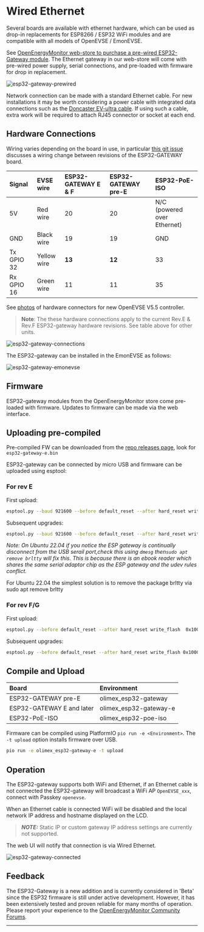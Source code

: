 # Wired Ethernet

Several boards are available with ethernet hardware, which can be used as drop-in replacements for ESP8266 / ESP32 WiFi modules and are compatible with all models of OpenEVSE / EmonEVSE.


See [OpenEnergyMonitor web-store to purchase a pre-wired ESP32-Gateway module](https://shop.openenergymonitor.com/openevse-etherent-gateway-esp32/). The Ethernet gateway in our web-store will come with pre-wired power supply, serial connections, and pre-loaded with firmware for drop in replacement.

![esp32-gateway-prewired](esp32-gateway-prewired.jpg)

Network connection can be made with a standard Ethernet cable. For new installations it may be worth considering a power cable with integrated data connections such as the [Doncaster EV-ultra cable](http://www.doncastercables.com/cables/17/77/EV-Ultra/Power-and-data-connectivity-combined-in-one-cable/). If using such a cable, extra work will be required to attach RJ45 connector or socket at each end.

## Hardware Connections

Wiring varies depending on the board in use, in particular [this git issue](https://github.com/OpenEVSE/ESP32_WiFi_V3.x/issues/12) discusses a wiring change between revisions of the ESP32-GATEWAY board.


| Signal     | EVSE wire   | ESP32-GATEWAY E & F | ESP32-GATEWAY pre-E | ESP32-PoE-ISO
| :--------- | :---------- | :------------------ | :------------------ | :------------
| 5V         | Red wire    | 20                  | 20                  | N/C (powered over Ethernet)
| GND        | Black wire  | 19                  | 19                  | GND
| Tx GPIO 32 | Yellow wire | **13**              | **12**              | 33
| Rx GPIO 16 | Green wire  | 11                  | 11                  | 35

See [photos](https://photos.google.com/share/AF1QipNvANgeR_NRmLrq0lhKnA0BR7ieD8DGRoaJFoilMIwQ8c7QpxR4X7hSfGj3XiTTUw) of hardware connectors for new OpenEVSE V5.5 controller.

> **Note**: The these hardware connections apply to the current Rev.E & Rev.F ESP32-gateway hardware revisions. See table above for other units.

![esp32-gateway-connections](esp32-gateway-connections.jpg)

The ESP32-gateway can be installed in the EmonEVSE as follows:

![esp32-gateway-emonevse](esp32-gateway-emonevse.jpg)

## Firmware

ESP32-gateway modules from the OpenEnergyMonitor store come pre-loaded with firmware. Updates to firmware can be made via the web interface.

## Uploading pre-compiled

Pre-compiled FW can be downloaded from the [repo releases page](https://github.com/OpenEVSE/ESP32_WiFi_V3.x/releases/), look for `esp32-gateway-e.bin`

ESP32-gateway can be connected by micro USB and firmware can be uploaded using esptool:

### For rev E

First upload:

```bash
esptool.py --baud 921600 --before default_reset --after hard_reset write_flash -z --flash_mode dio --flash_freq 40m --flash_size detect 0x1000 bootloader.bin 0x8000  partitions.bin 0x10000  olimex_esp32-gateway-e.bin
```

Subsequent upgrades:

```bash
esptool.py --baud 921600 --before default_reset --after hard_reset write_flash -z --flash_mode dio --flash_freq 40m --flash_size detect 0x1000 olimex_esp32-gateway-e.bin
```

*Note: On Ubuntu 22.04 if you notice the ESP gateway is continually disconnect from the USB serail port,check this using `dmesg` then`sudo apt remove brltty` will fix this. This is because there is an ebook reader which shares the same serial adaptor chip as the ESP gateway and the udev rules conflict.*


For Ubuntu 22.04 the simplest solution is to remove the package brltty via sudo apt remove brltty

### For rev F/G

First upload:

```bash
esptool.py --before default_reset --after hard_reset write_flash  0x1000 bootloader.bin 0x8000 partitions.bin 0x10000 olimex_esp32-gateway-f.bin
```

Subsequent upgrades:

```bash
esptool.py --before default_reset --after hard_reset write_flash 0x10000 olimex_esp32-gateway-f.bin`
```

## Compile and Upload

| Board                     | Environment              |
| :------------------------ | :----------------------- |
| ESP32-GATEWAY pre-E       | olimex_esp32-gateway   |
| ESP32-GATEWAY E and later | olimex_esp32-gateway-e |
| ESP32-PoE-ISO             | olimex_esp32-poe-iso   |


Firmware can be compiled using PlatformIO `pio run -e <Environment>`.  The `-t upload` option installs firmware over USB.

```bash
pio run -e olimex_esp32-gateway-e -t upload
```

## Operation

The ESP32-gateway supports both WiFi and Ethernet, if an Ethernet cable is not connected the ESP32-gateway will broadcast a WiFi AP `OpenEVSE_xxx`, connect with Passkey `openevse`.

When an Ethernet cable is connected WiFi will be disabled and the local network IP address and hostname displayed on the LCD.

> **_NOTE:_**  Static IP or custom gateway IP address settings are currently not supported.

The web UI will notify that connection is via Wired Ethernet.

![esp32-gateway-connected](esp32-gateway-connected.png)

## Feedback

The ESP32-Gateway is a new addition and is currently considered in 'Beta' since the ESP32 firmware is still under active development. However, it has been extensively tested and proven reliable for many months of operation. Please report your experience to the [OpenEnergyMonitor Community Forums](https://community.openenergymonitor.org/).
***
